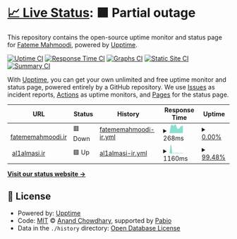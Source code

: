 # [📈 Live Status](https://fateme-mahmoodi.github.io/fm-uptime): <!--live status--> **🟧 Partial outage**

This repository contains the open-source uptime monitor and status page for [Fateme Mahmoodi](fatememahmoodi.ir), powered by [Upptime](https://github.com/upptime/upptime).

[![Uptime CI](https://github.com/fateme-mahmoodi/fm-uptime/workflows/Uptime%20CI/badge.svg)](https://github.com/fateme-mahmoodi/fm-uptime/actions?query=workflow%3A%22Uptime+CI%22)
[![Response Time CI](https://github.com/fateme-mahmoodi/fm-uptime/workflows/Response%20Time%20CI/badge.svg)](https://github.com/fateme-mahmoodi/fm-uptime/actions?query=workflow%3A%22Response+Time+CI%22)
[![Graphs CI](https://github.com/fateme-mahmoodi/fm-uptime/workflows/Graphs%20CI/badge.svg)](https://github.com/fateme-mahmoodi/fm-uptime/actions?query=workflow%3A%22Graphs+CI%22)
[![Static Site CI](https://github.com/fateme-mahmoodi/fm-uptime/workflows/Static%20Site%20CI/badge.svg)](https://github.com/fateme-mahmoodi/fm-uptime/actions?query=workflow%3A%22Static+Site+CI%22)
[![Summary CI](https://github.com/fateme-mahmoodi/fm-uptime/workflows/Summary%20CI/badge.svg)](https://github.com/fateme-mahmoodi/fm-uptime/actions?query=workflow%3A%22Summary+CI%22)

With [Upptime](https://upptime.js.org), you can get your own unlimited and free uptime monitor and status page, powered entirely by a GitHub repository. We use [Issues](https://github.com/fateme-mahmoodi/fm-uptime/issues) as incident reports, [Actions](https://github.com/fateme-mahmoodi/fm-uptime/actions) as uptime monitors, and [Pages](https://fateme-mahmoodi.github.io/fm-uptime) for the status page.

<!--start: status pages-->
<!-- This summary is generated by Upptime (https://github.com/upptime/upptime) -->
<!-- Do not edit this manually, your changes will be overwritten -->
<!-- prettier-ignore -->
| URL | Status | History | Response Time | Uptime |
| --- | ------ | ------- | ------------- | ------ |
| <img alt="" src="https://icons.duckduckgo.com/ip3/fatememahmoodi.ir.ico" height="13"> [fatememahmoodi.ir](https://fatememahmoodi.ir) | 🟥 Down | [fatememahmoodi-ir.yml](https://github.com/fateme-mahmoodi/fm-uptime/commits/HEAD/history/fatememahmoodi-ir.yml) | <details><summary><img alt="Response time graph" src="./graphs/fatememahmoodi-ir/response-time-week.png" height="20"> 268ms</summary><br><a href="https://fateme-mahmoodi.github.io/fm-uptime/history/fatememahmoodi-ir"><img alt="Response time 289" src="https://img.shields.io/endpoint?url=https%3A%2F%2Fraw.githubusercontent.com%2Ffateme-mahmoodi%2Ffm-uptime%2FHEAD%2Fapi%2Ffatememahmoodi-ir%2Fresponse-time.json"></a><br><a href="https://fateme-mahmoodi.github.io/fm-uptime/history/fatememahmoodi-ir"><img alt="24-hour response time 285" src="https://img.shields.io/endpoint?url=https%3A%2F%2Fraw.githubusercontent.com%2Ffateme-mahmoodi%2Ffm-uptime%2FHEAD%2Fapi%2Ffatememahmoodi-ir%2Fresponse-time-day.json"></a><br><a href="https://fateme-mahmoodi.github.io/fm-uptime/history/fatememahmoodi-ir"><img alt="7-day response time 268" src="https://img.shields.io/endpoint?url=https%3A%2F%2Fraw.githubusercontent.com%2Ffateme-mahmoodi%2Ffm-uptime%2FHEAD%2Fapi%2Ffatememahmoodi-ir%2Fresponse-time-week.json"></a><br><a href="https://fateme-mahmoodi.github.io/fm-uptime/history/fatememahmoodi-ir"><img alt="30-day response time 277" src="https://img.shields.io/endpoint?url=https%3A%2F%2Fraw.githubusercontent.com%2Ffateme-mahmoodi%2Ffm-uptime%2FHEAD%2Fapi%2Ffatememahmoodi-ir%2Fresponse-time-month.json"></a><br><a href="https://fateme-mahmoodi.github.io/fm-uptime/history/fatememahmoodi-ir"><img alt="1-year response time 289" src="https://img.shields.io/endpoint?url=https%3A%2F%2Fraw.githubusercontent.com%2Ffateme-mahmoodi%2Ffm-uptime%2FHEAD%2Fapi%2Ffatememahmoodi-ir%2Fresponse-time-year.json"></a></details> | <details><summary><a href="https://fateme-mahmoodi.github.io/fm-uptime/history/fatememahmoodi-ir">0.00%</a></summary><a href="https://fateme-mahmoodi.github.io/fm-uptime/history/fatememahmoodi-ir"><img alt="All-time uptime 0.00%" src="https://img.shields.io/endpoint?url=https%3A%2F%2Fraw.githubusercontent.com%2Ffateme-mahmoodi%2Ffm-uptime%2FHEAD%2Fapi%2Ffatememahmoodi-ir%2Fuptime.json"></a><br><a href="https://fateme-mahmoodi.github.io/fm-uptime/history/fatememahmoodi-ir"><img alt="24-hour uptime 0.00%" src="https://img.shields.io/endpoint?url=https%3A%2F%2Fraw.githubusercontent.com%2Ffateme-mahmoodi%2Ffm-uptime%2FHEAD%2Fapi%2Ffatememahmoodi-ir%2Fuptime-day.json"></a><br><a href="https://fateme-mahmoodi.github.io/fm-uptime/history/fatememahmoodi-ir"><img alt="7-day uptime 0.00%" src="https://img.shields.io/endpoint?url=https%3A%2F%2Fraw.githubusercontent.com%2Ffateme-mahmoodi%2Ffm-uptime%2FHEAD%2Fapi%2Ffatememahmoodi-ir%2Fuptime-week.json"></a><br><a href="https://fateme-mahmoodi.github.io/fm-uptime/history/fatememahmoodi-ir"><img alt="30-day uptime 0.00%" src="https://img.shields.io/endpoint?url=https%3A%2F%2Fraw.githubusercontent.com%2Ffateme-mahmoodi%2Ffm-uptime%2FHEAD%2Fapi%2Ffatememahmoodi-ir%2Fuptime-month.json"></a><br><a href="https://fateme-mahmoodi.github.io/fm-uptime/history/fatememahmoodi-ir"><img alt="1-year uptime 0.00%" src="https://img.shields.io/endpoint?url=https%3A%2F%2Fraw.githubusercontent.com%2Ffateme-mahmoodi%2Ffm-uptime%2FHEAD%2Fapi%2Ffatememahmoodi-ir%2Fuptime-year.json"></a></details>
| <img alt="" src="https://icons.duckduckgo.com/ip3/al1almasi.ir.ico" height="13"> [al1almasi.ir](https://al1almasi.ir) | 🟩 Up | [al1almasi-ir.yml](https://github.com/fateme-mahmoodi/fm-uptime/commits/HEAD/history/al1almasi-ir.yml) | <details><summary><img alt="Response time graph" src="./graphs/al1almasi-ir/response-time-week.png" height="20"> 1160ms</summary><br><a href="https://fateme-mahmoodi.github.io/fm-uptime/history/al1almasi-ir"><img alt="Response time 506" src="https://img.shields.io/endpoint?url=https%3A%2F%2Fraw.githubusercontent.com%2Ffateme-mahmoodi%2Ffm-uptime%2FHEAD%2Fapi%2Fal1almasi-ir%2Fresponse-time.json"></a><br><a href="https://fateme-mahmoodi.github.io/fm-uptime/history/al1almasi-ir"><img alt="24-hour response time 369" src="https://img.shields.io/endpoint?url=https%3A%2F%2Fraw.githubusercontent.com%2Ffateme-mahmoodi%2Ffm-uptime%2FHEAD%2Fapi%2Fal1almasi-ir%2Fresponse-time-day.json"></a><br><a href="https://fateme-mahmoodi.github.io/fm-uptime/history/al1almasi-ir"><img alt="7-day response time 1160" src="https://img.shields.io/endpoint?url=https%3A%2F%2Fraw.githubusercontent.com%2Ffateme-mahmoodi%2Ffm-uptime%2FHEAD%2Fapi%2Fal1almasi-ir%2Fresponse-time-week.json"></a><br><a href="https://fateme-mahmoodi.github.io/fm-uptime/history/al1almasi-ir"><img alt="30-day response time 562" src="https://img.shields.io/endpoint?url=https%3A%2F%2Fraw.githubusercontent.com%2Ffateme-mahmoodi%2Ffm-uptime%2FHEAD%2Fapi%2Fal1almasi-ir%2Fresponse-time-month.json"></a><br><a href="https://fateme-mahmoodi.github.io/fm-uptime/history/al1almasi-ir"><img alt="1-year response time 506" src="https://img.shields.io/endpoint?url=https%3A%2F%2Fraw.githubusercontent.com%2Ffateme-mahmoodi%2Ffm-uptime%2FHEAD%2Fapi%2Fal1almasi-ir%2Fresponse-time-year.json"></a></details> | <details><summary><a href="https://fateme-mahmoodi.github.io/fm-uptime/history/al1almasi-ir">99.48%</a></summary><a href="https://fateme-mahmoodi.github.io/fm-uptime/history/al1almasi-ir"><img alt="All-time uptime 99.91%" src="https://img.shields.io/endpoint?url=https%3A%2F%2Fraw.githubusercontent.com%2Ffateme-mahmoodi%2Ffm-uptime%2FHEAD%2Fapi%2Fal1almasi-ir%2Fuptime.json"></a><br><a href="https://fateme-mahmoodi.github.io/fm-uptime/history/al1almasi-ir"><img alt="24-hour uptime 100.00%" src="https://img.shields.io/endpoint?url=https%3A%2F%2Fraw.githubusercontent.com%2Ffateme-mahmoodi%2Ffm-uptime%2FHEAD%2Fapi%2Fal1almasi-ir%2Fuptime-day.json"></a><br><a href="https://fateme-mahmoodi.github.io/fm-uptime/history/al1almasi-ir"><img alt="7-day uptime 99.48%" src="https://img.shields.io/endpoint?url=https%3A%2F%2Fraw.githubusercontent.com%2Ffateme-mahmoodi%2Ffm-uptime%2FHEAD%2Fapi%2Fal1almasi-ir%2Fuptime-week.json"></a><br><a href="https://fateme-mahmoodi.github.io/fm-uptime/history/al1almasi-ir"><img alt="30-day uptime 99.88%" src="https://img.shields.io/endpoint?url=https%3A%2F%2Fraw.githubusercontent.com%2Ffateme-mahmoodi%2Ffm-uptime%2FHEAD%2Fapi%2Fal1almasi-ir%2Fuptime-month.json"></a><br><a href="https://fateme-mahmoodi.github.io/fm-uptime/history/al1almasi-ir"><img alt="1-year uptime 99.91%" src="https://img.shields.io/endpoint?url=https%3A%2F%2Fraw.githubusercontent.com%2Ffateme-mahmoodi%2Ffm-uptime%2FHEAD%2Fapi%2Fal1almasi-ir%2Fuptime-year.json"></a></details>

<!--end: status pages-->

[**Visit our status website →**](https://fateme-mahmoodi.github.io/fm-uptime)

## 📄 License

- Powered by: [Upptime](https://github.com/upptime/upptime)
- Code: [MIT](./LICENSE) © [Anand Chowdhary](https://anandchowdhary.com), supported by [Pabio](https://pabio.com)
- Data in the `./history` directory: [Open Database License](https://opendatacommons.org/licenses/odbl/1-0/)
